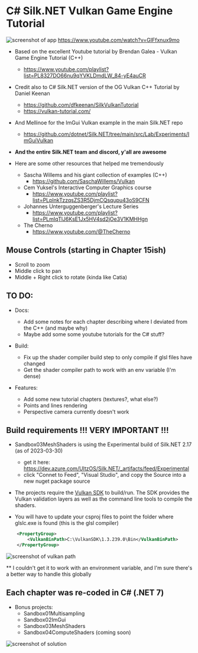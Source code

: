 # C# Silk.NET Vulkan Game Engine Tutorial

![screenshot of app](https://github.com/stymee/SilkVulkanTutorial/blob/master/Docs/screenshot1.png?raw=true)
https://www.youtube.com/watch?v=GIFfxnux9mo

- Based on the excellent Youtube tutorial by Brendan Galea - Vulkan Game Engine Tutorial (C++)
	- https://www.youtube.com/playlist?list=PL8327DO66nu9qYVKLDmdLW_84-yE4auCR

- Credit also to C# Silk.NET version of the OG Vulkan C++ Tutorial by Daniel Keenan
	- https://github.com/dfkeenan/SilkVulkanTutorial
	- https://vulkan-tutorial.com/

- And Mellinoe for the ImGui Vulkan example in the main Silk.NET repo
	- https://github.com/dotnet/Silk.NET/tree/main/src/Lab/Experiments/ImGuiVulkan

- **And the entire Silk.NET team and discord, y'all are awesome**

- Here are some other resources that helped me tremendously
	- Sascha Willems and his giant collection of examples (C++)
		- https://github.com/SaschaWillems/Vulkan
	- Cem Yuksel's Interactive Computer Graphics course
		- https://www.youtube.com/playlist?list=PLplnkTzzqsZS3R5DjmCQsqupu43oS9CFN
	- Johannes Unterguggenberger's Lecture Series
		- https://www.youtube.com/playlist?list=PLmIqTlJ6KsE1Jx5HV4sd2jOe3V1KMHHgn
	- The Cherno
		- https://www.youtube.com/@TheCherno




## Mouse Controls (starting in Chapter 15ish)
- Scroll to zoom
- Middle click to pan
- Middle + Right click to rotate (kinda like Catia)



## TO DO:
- Docs:
	- Add some notes for each chapter describing where I deviated from the C++ (and maybe why)
	- Maybe add some some youtube tutorials for the C# stuff?

- Build:
	- Fix up the shader compiler build step to only compile if glsl files have changed
	- Get the shader compiler path to work with an env variable (I'm dense)

- Features:
	- Add some new tutorial chapters (textures?, what else?)
	- Points and lines rendering
	- Perspective camera currently doesn't work
	

## Build requirements !!! VERY IMPORTANT !!!

- Sandbox03MeshShaders is using the Experimental build of Silk.NET 2.17 (as of 2023-03-30) 
	- get it here: https://dev.azure.com/UltzOS/Silk.NET/_artifacts/feed/Experimental
	- click "Connet to Feed", "Visual Studio", and copy the Source into a new nuget package source

- The projects require the [Vulkan SDK](https://www.lunarg.com/vulkan-sdk/) to build/run. The SDK provides the Vulkan validation layers as well as the command line tools to compile the shaders. 

- You will have to update your csproj files to point the folder where glslc.exe is found (this is the glsl compiler)

```xml
	<PropertyGroup>
		<VulkanBinPath>C:\VulkanSDK\1.3.239.0\Bin</VulkanBinPath>
	</PropertyGroup>
```
![screenshot of vulkan path](https://github.com/stymee/SilkVulkanTutorial/blob/master/Docs/screenshot3.png?raw=true)

** I couldn't get it to work with an environment variable, and I'm sure there's a better way to handle this globally


## Each chapter was re-coded in C# (.NET 7)
- Bonus projects:
	- Sandbox01Multisampling
	- Sandbox02ImGui
	- Sandbox03MeshShaders
	- Sandbox04ComputeShaders (coming soon)

![screenshot of solution](https://github.com/stymee/SilkVulkanTutorial/blob/master/Docs/screenshot2.png?raw=true)
